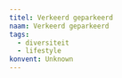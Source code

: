 ```yaml
---
titel: Verkeerd geparkeerd
naam: Verkeerd geparkeerd
tags:
  - diversiteit
  - lifestyle
konvent: Unknown
---
```

